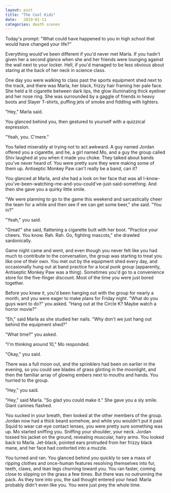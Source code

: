 ```yaml
---
layout: post
title: "The Cool Kids"
date:   2019-01-11
categories: death scenes
---
```

Today's prompt: "What could have happened to you in high school that would have changed your life?"

Everything would've been different if you'd never met Marla. If you hadn't given her a second glance when she and her friends were lounging against the wall next to your locker. Hell, if you'd managed to be less obvious about staring at the back of her neck in science class.

One day you were walking to class past the sports equipment shed next to the track, and there was Marla, her black, frizzy hair framing her pale face. She held a lit cigarette between dark lips, the glow illuminating thick eyeliner and her nose ring. She was surrounded by a gaggle of friends in heavy boots and Slayer T-shirts, puffing jets of smoke and fiddling with lighters.

"Hey," Marla said.

You glanced behind you, then gestured to yourself with a quizzical expression.

"Yeah, you. C'mere."

You failed miserably at trying not to act awkward. A guy named Jordan offered you a cigarette, and he, a girl named Mo, and a guy the group called Shiv laughed at you when it made you choke. They talked about bands you've never heard of. You were pretty sure they were making some of them up. Antiseptic Monkey Paw can't really be a band, can it? 

You glanced at Marla, and she had a look on her face that was all I-know-you've-been-watching-me-and-you-could've-just-said-something. And then she gave you a quirky little smile.

"We were planning to go to the game this weekend and sarcastically cheer the team for a while and then see if we can get some beer," she said. "You in?"

"Yeah," you said.

"Great!" she said, flattening a cigarette butt with her boot. "Practice your cheers. You know. Rah. Rah. Go, fighting mascots," she drawled sardonically.

Game night came and went, and even though you never felt like you had much to contribute to the conversation, the group was starting to treat you like one of their own. You met out by the equipment shed every day, and occasionally hung out at band practice for a local punk group (apparently, Antiseptic Monkey Paw was a thing). Sometimes you'd go to a convenience store for the five-finger discount. Most of the time you were just bored together. 

Before you knew it, you'd been hanging out with the group for nearly a month, and you were eager to make plans for Friday night. "What do you guys want to do?" you asked. "Hang out at the Circle K? Maybe watch a horror movie?"

"Eh," said Marla as she studied her nails. "Why don't we just hang out behind the equipment shed?" 

"What time?" you asked.

"I'm thinking around 10," Mo responded.

"Okay," you said.

There was a full moon out, and the sprinklers had been on earlier in the evening, so you could see blades of grass glinting in the moonlight, and then the familiar array of glowing embers next to mouths and hands. You hurried to the group.

"Hey," you said.

"Hey," said Marla. "So glad you could make it." She gave you a sly smile. Giant canines flashed.

You sucked in your breath, then looked at the other members of the group. Jordan now had a thick beard somehow, and while you wouldn't put it past Squid to wear cat-eye contact lenses, you were pretty sure something was up. Mo started sniffing you. Sniffing your shoulder, your neck. Jordan tossed his jacket on the ground, revealing muscular, hairy arms. You looked back to Marla. Jet-black, pointed ears protruded from her frizzy black mane, and her face had contorted into a muzzle.

You turned and ran. You glanced behind you quickly to see a mass of ripping clothes and once-human features resolving themselves into fur, teeth, claws, and lean legs churning toward you. You ran faster, coming close to slipping on the grass a few times. But there was no outrunning the pack. As they tore into you, the sad thought entered your head: Marla probably didn't even like you. You were just prey the whole time.
